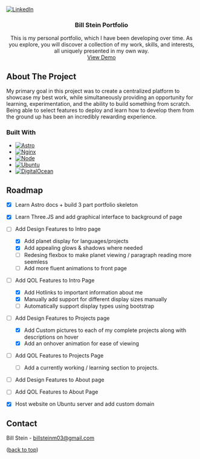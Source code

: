 
<a id="readme-top"></a>

[![LinkedIn][linkedin-shield]][linkedin-url]

<h3 align="center">Bill Stein Portfolio</h3>

  <p align="center">
    This is my personal portfolio, which I have been developing over time. As you explore, you will discover a collection of my work, skills, and interests, all uniquely presented in my own way.
    <br />
    <a href="https://www.billsteincs.com">View Demo</a>
  </p>
</div>


<!-- ABOUT THE PROJECT -->
## About The Project

My primary goal in this project was to create a centralized platform to showcase my best work, while simultaneously providing an opportunity for learning, experimentation, and the ability to build something from scratch. Being able to select features to deploy and learn how to develop them from the ground up has been an incredibly rewarding experience.

### Built With

* [![Astro][Astro.js]][Astro-url]
* [![Nginx][Nginx.dev]][Nginx-url]
* [![Node][Node.js]][Node-url]
* [![Ubuntu][Ubuntu.dev]][Ubuntu-url]
* [![DigitalOcean][DigOce.dev]][DigOce-url]

## Roadmap

- [x] Learn Astro docs + build 3 part portfolio skeleton
- [x] Learn Three.JS and add graphical interface to background of page
- [ ] Add Design Features to Intro page
    - [x] Add planet display for languages/projects
    - [x] Add appealing glows & shadows where needed
    - [ ] Redesing flexbox to make planet viewing / paragraph reading more seemless
    - [ ] Add more fluent animations to front page
- [ ] Add QOL Features to Intro Page
    - [x] Add Hotlinks to important information about me
    - [x] Manually add support for different display sizes manually
    - [ ] Automatically support display types using bootstrap
- [ ] Add Design Features to Projects page
    - [x] Add Custom pictures to each of my complete projects along with descriptions on hover
    - [x] Add an onhover animation for ease of viewing 
- [ ] Add QOL Features to Projects Page
    - [ ] Add a currently working / learning section to projects.
- [ ] Add Design Features to About page
- [ ] Add QOL Features to About Page
-[x] Host website on Ubuntu server and add custom domain



<!-- CONTACT -->
## Contact

Bill Stein - billsteinm03@gmail.com
<p align="left">(<a href="#readme-top">back to top</a>)</p>




[linkedin-shield]: https://img.shields.io/badge/-LinkedIn-black.svg?style=for-the-badge&logo=linkedin&colorB=555
[linkedin-url]: https://www.linkedin.com/in/billstein3714982/
[Astro.js]: https://img.shields.io/badge/Astro-BC52EE?style=for-the-badge&logo=astro&logoColor=white
[Astro-url]: https://astro.build/
[Nginx.dev]: https://img.shields.io/badge/Nginx-808080?style=for-the-badge&logo=nginx&logoColor=white
[Nginx-url]: https://nginx.org/en/
[Node.js]: https://img.shields.io/badge/Node.js-339933?style=for-the-badge&logo=nodedotjs&logoColor=white
[Node-url]: https://nodejs.org/en/
[Ubuntu.dev]: https://img.shields.io/badge/Ubuntu-E95420?style=for-the-badge&logo=ubuntu&logoColor=white
[Ubuntu-url]: https://ubuntu.com/
[DigOce.dev]: https://img.shields.io/badge/Digital%20Ocean-0080FF?style=for-the-badge&logo=digitalocean&logoColor=white
[DigOce-url]: https://www.digitalocean.com/

